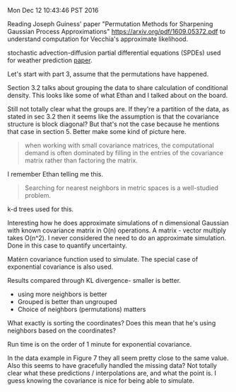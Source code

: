 Mon Dec 12 10:43:46 PST 2016

Reading Joseph Guiness' paper "Permutation Methods for Sharpening
Gaussian Process Approximations" https://arxiv.org/pdf/1609.05372.pdf
to understand computation for Vecchia's approximate likelihood.

stochastic advection-diffusion partial differential equations (SPDEs)
used for weather prediction
[paper](https://www.researchgate.net/profile/Hans_Kuensch/publication/224861441_SPDE_based_modeling_of_large_space-time_data_sets/links/53e87e9a0cf21cc29fdc63e3.pdf).

Let's start with part 3, assume that the permutations have happened.

Section 3.2 talks about grouping the data to share calculation of
conditional density. This looks like some of what Ethan and I talked about on the
board.

Still not totally clear what the groups are. If they're a partition of the
data, as stated in sec 3.2 then it seems like the assumption is that the
covariance structure is block diagonal? But that's not the case because
he mentions that case in section 5. Better make some kind of picture here.

> when working with small covariance matrices, the computational demand is
> often dominated by filling in the entries of the covariance matrix rather
> than factoring the matrix.

I remember Ethan telling me this.

> Searching for nearest neighbors in metric spaces is a well-studied
> problem.

k-d trees used for this.

Interesting how he does approximate simulations of n dimensional Gaussian
with known covariance matrix in O(n) operations. A matrix - vector multiply
takes O(n^2). I never considered the need to do an approximate simulation.
Done in this case to quantify uncertainty.

Matèrn covariance function used to simulate. The special case of
exponential covariance is also used.

Results compared through KL divergence- smaller is better.
- using more neighbors is better
- Grouped is better than ungrouped
- Choice of neighbors (permutations) matters

What exactly is sorting the coordinates? Does this mean that he's using
neighbors based on the coordinates?

Run time is on the order of 1 minute for exponential covariance.

In the data example in Figure 7 they all seem pretty close to the same
value. Also this seems to have gracefully handled the missing data? Not
totally clear what these predictions / interpolations are, and what the
point is. I guess knowing the covariance is nice for being able to
simulate.
